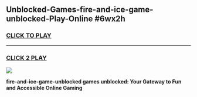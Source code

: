 
## Unblocked-Games-fire-and-ice-game-unblocked-Play-Online #6wx2h
<h3>
<a href="https://news.freeplayer.one?title=fire-and-ice-game-unblocked&ref=3">CLICK TO PLAY</a></h3>
<hr>

<h3>
<a href="https://news.freeplayer.one?title=fire-and-ice-game-unblocked&ref=3">CLICK 2 PLAY</a>
  
</h3>

<a href="https://news.freeplayer.one?title=fire-and-ice-game-unblocked&ref=3"><img src="https://clearcache.store/games.png"></a>


**fire-and-ice-game-unblocked games unblocked: Your Gateway to Fun and Accessible Online Gaming**
